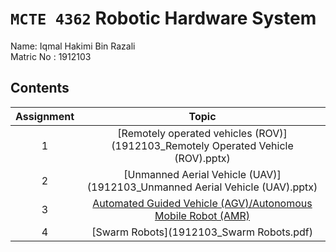 # `MCTE 4362` Robotic Hardware System

Name: Iqmal Hakimi Bin Razali\
Matric No : 1912103

## Contents

| Assignment |                      Topic                       |
| :--: | :----------------------------------------------: |
|  1   | [Remotely operated vehicles (ROV)](1912103_Remotely Operated Vehicle (ROV).pptx) |
|  2   | [Unmanned Aerial Vehicle (UAV)](1912103_Unmanned Aerial Vehicle (UAV).pptx)|
|  3   | [Automated Guided Vehicle (AGV)/Autonomous Mobile Robot (AMR)](1912103_AGV-AMR.pptx)|
|  4   | [Swarm Robots](1912103_Swarm Robots.pdf)|
